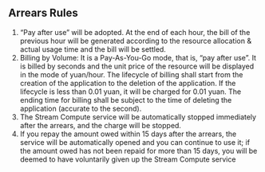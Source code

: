 ## Arrears Rules<br>
1.	 “Pay after use” will be adopted. At the end of each hour, the bill of the previous hour will be generated according to the resource allocation & actual usage time and the bill will be settled. <br>
2.	 Billing by Volume: It is a Pay-As-You-Go mode, that is, “pay after use”. It is billed by seconds and the unit price of the resource will be displayed in the mode of yuan/hour. The lifecycle of billing shall start from the creation of the application to the deletion of the application. If the lifecycle is less than 0.01 yuan, it will be charged for 0.01 yuan. The ending time for billing shall be subject to the time of deleting the application (accurate to the second). <br>
3.	 The Stream Compute service will be automatically stopped immediately after the arrears, and the charge will be stopped. <br>
4.	 If you repay the amount owed within 15 days after the arrears, the service will be automatically opened and you can continue to use it; if the amount owed has not been repaid for more than 15 days, you will be deemed to have voluntarily given up the Stream Compute service<br>
